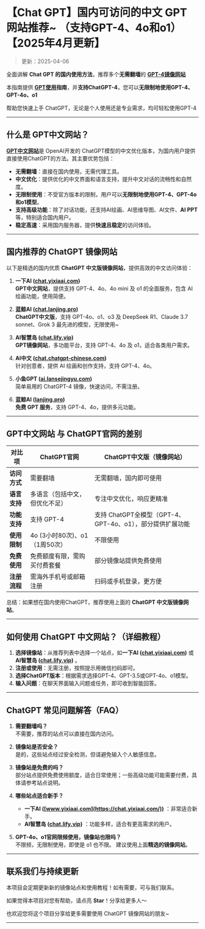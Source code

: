 # 【Chat GPT】国内可访问的中文 GPT 网站推荐~ （支持GPT-4、4o和o1）【2025年4月更新】

> 更新：2025-04-06         

全面讲解 **Chat GPT 的国内使用方法**，推荐多个**无需翻墙**的 [**GPT-4镜像网站**](https://chat.yixiaai.com)

本指南提供 **[GPT使用](https://chat.lanjing.pro)指南**，并**支持ChatGPT-4**，您可以**无限制地使用GPT-4、GPT-4o、o1**

帮助您快速上手 ChatGPT，无论是个人使用还是专业需求，均可轻松使用GPT-4

---

## 什么是 GPT中文网站？

[**GPT中文网站**](https://chat.yixiaai.com)是 OpenAI开发的 ChatGPT模型的中文优化版本，为国内用户提供直接使用ChatGPT的方法。其主要优势包括：

- **无需翻墙**：直接在国内使用，无需代理工具。
- **中文优化**：提供优化的中文界面和语言支持，提升中文对话的流畅性和自然度。
- **无限制使用**：不受官方版本的限制，用户可以**无限制地使用GPT-4、GPT-4o和o1模型**。
- **支持高级功能**：除了对话功能，还支持AI绘画、AI思维导图、AI文件、**AI PPT**等，特别适合国内用户。
- **稳定高速**：采用国内服务器，提供**快速且稳定**的访问体验。

---

## 国内推荐的 ChatGPT 镜像网站

以下是精选的国内优质 **ChatGPT 中文版镜像网站**，提供高效的中文访问体验：

1. **一下AI ([chat.yixiaai.com](https://chat.yixiaai.com/))**  
   **GPT中文网站**，提供支持 GPT-4、4o、4o mini 及 o1 的全面服务，包含 AI 绘画功能，使用简便。

2. **蓝鲸AI ([chat.lanjing.pro](https://chat.lanjing.pro/))**  
   **ChatGPT中文版**，支持 GPT-4o、o1、o3 及 DeepSeek R1、Claude 3.7 sonnet、Grok 3 最先进的模型，无限使用~

3. **AI智慧岛 ([chat.lify.vip](https://chat.lify.vip/))**  
   **GPT镜像网站**，多功能平台，支持 GPT-4、4o 及 o1，适合各类用户需求。

4. **AI中文 ([chat.chatgpt-chinese.com](https://chat.chatgpt-chinese.com/))**  
   针对创意者，提供 AI 绘画和创作支持，支持 GPT-4、4o。

5. **小鱼GPT ([ai.lansejingyu.com](https://ai.lansejingyu.com/))**  
   简单易用的 ChatGPT-4 镜像，快速访问，不需注册。

6. **蓝鲸AI ([lanjing.pro](https://lanjing.pro/))**  
   **免费 GPT 服务**，支持 GPT-4、4o，提供多元功能。

---

## GPT中文网站 与 ChatGPT官网的差别
| 对比项 | ChatGPT官网 | ChatGPT中文版（镜像网站）|
|-------- |-------- |-------- |
| **访问方式** | 需要翻墙 | 无需翻墙，国内即可使用 |
| **语言支持** | 多语言（包括中文，但优化不足） | 专注中文优化，响应更精准 |
| **功能支持** | 支持 GPT-4 | 支持 ChatGPT全模型（GPT-4、GPT-4o、o1），部分提供扩展功能 |
| **使用限制** | 4o (3小时80次)、o1（1周50次） | 不限使用 |
| **免费使用** | 免费额度有限，需购买付费套餐 | 部分镜像站提供免费使用 |
| **注册流程** | 需海外手机号或邮箱注册 | 扫码或手机登录，更方便 |

总结：如果想在国内使用ChatGPT，推荐使用上面的 **ChatGPT 中文版镜像网站**。

---

## 如何使用 ChatGPT 中文网站？（详细教程）

1. **选择镜像站**：从推荐列表中选择一个站点，如**一下AI ([chat.yixiaai.com](https://chat.yixiaai.com/))** 或**AI智慧岛 ([chat.lify.vip](https://www.yixiaai.com/))** 。
2. **注册或使用**：无需注册，按照提示用微信扫码即可。
3. **选择ChatGPT版本**：根据需求选择GPT-4、GPT-3.5或GPT-4o、o1模型。
4. **输入问题**：在聊天界面输入问题或任务，即可收到智能回答。

---

## ChatGPT 常见问题解答（FAQ）

1. **需要翻墙吗？** <br />
   不需要，推荐的站点可以直接在国内访问。

2. **镜像站是否安全？** <br />
   是的，这些站点经过安全检测，但请避免输入个人敏感信息。

3. **镜像站是免费的吗？** <br />
   部分站点提供免费使用额度，适合日常使用；一些高级功能可能需要付费，具体请参考站点说明。

4. **哪些站点适合新手？** <br />
   - **一下AI ([www.yixiaai.com](https://chat.yixiaai.com/))** ：非常适合新手。
   - **AI智慧岛 ([chat.lify.vip](https://www.yixiaai.com/))** ：功能多样，适合有更高需求的用户。

5. **GPT-4o、o1官网限频使用，镜像站也限吗？** <br />
   不限频，无限制使用，即使是 o1 也不限。
   建议使用上面**精选的镜像网站**。

---

## 联系我们与持续更新

本项目会定期更新新的镜像站点和使用教程！如有需要，可与我们联系。

如果觉得本项目对您有帮助，请点亮 **Star**！分享给更多人～

也欢迎您将这个项目分享给更多需要使用 ChatGPT 镜像网站的朋友~

---
